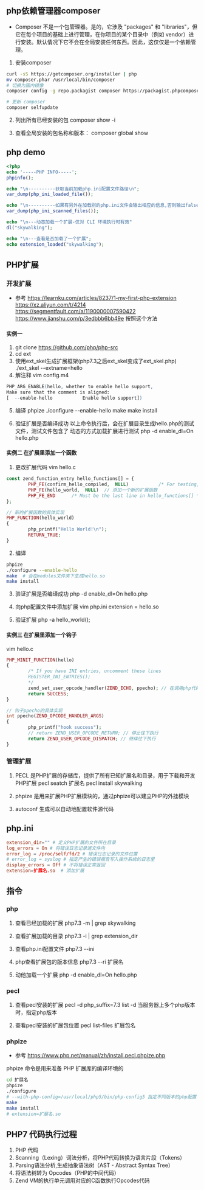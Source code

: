 ## php依赖管理器composer
- Composer 不是一个包管理器。是的，它涉及 "packages" 和 "libraries"，但它在每个项目的基础上进行管理，在你项目的某个目录中（例如 vendor）进行安装。默认情况下它不会在全局安装任何东西。因此，这仅仅是一个依赖管理。
1. 安装composer
```bash
curl -sS https://getcomposer.org/installer | php
mv composer.phar /usr/local/bin/composer
# 切换为国内镜像
composer config -g repo.packagist composer https://packagist.phpcomposer.com

# 更新 composer
composer selfupdate
```
2. 列出所有已经安装的包
composer show -i

3. 查看全局安装的包名称和版本：
composer global show

## php demo
```php
<?php
echo '-----PHP INFO-----';
phpinfo();

echo "\n----------获取当前加载php.ini配置文件路径\n";
var_dump(php_ini_loaded_file());  

echo "\n----------如果有另外在加载别的php.ini文件会输出相应的信息,否则输出false\n";
var_dump(php_ini_scanned_files());

echo "\n---动态加载一个扩展-仅对 CLI 环境执行时有效"    
dl("skywalking");

echo "\n---查看是否加载了一个扩展";
echo extension_loaded("skywalking");
```
## PHP扩展
### 开发扩展
- 参考
https://learnku.com/articles/8237/1-my-first-php-extension
https://xz.aliyun.com/t/4214  
https://segmentfault.com/a/1190000007590422
https://www.jianshu.com/p/3edbbb6bb49e 按照这个方法
#### 实例一
1. git clone https://github.com/php/php-src
2. cd ext
3. 使用ext_skel生成扩展框架(php7.3之后ext_skel变成了ext_skel.php)
./ext_skel --extname=hello  
4. 解注释 vim config.m4 
```m4
PHP_ARG_ENABLE(hello, whether to enable hello support,
Make sure that the comment is aligned:
[  --enable-hello           Enable hello support])
```
5. 编译
phpize 
./configure --enable-hello
make
make install

5. 验证扩展是否编译成功
以上命令执行后，会在扩展目录生成hello.php的测试文件，测试文件包含了 动态的方式加载扩展进行测试
php -d enable_dl=On hello.php

#### 实例二 在扩展里添加一个函数
1. 更改扩展代码 vim hello.c
```php
const zend_function_entry hello_functions[] = {
        PHP_FE(confirm_hello_compiled,  NULL)           /* For testing, remove later. */
        PHP_FE(hello_world,  NULL)  // 添加一个新的扩展函数
        PHP_FE_END      /* Must be the last line in hello_functions[] */
};

// 新的扩展函数的具体实现
PHP_FUNCTION(hello_world)
{
        php_printf("Hello World!\n");
        RETURN_TRUE;
}
```
2. 编译
```bash
phpize 
./configure --enable-hello
make  # 会在modules文件夹下生成hello.so
make install
```
3. 验证扩展是否编译成功
php -d enable_dl=On hello.php

4. 向php配置文件中添加扩展
vim php.ini
extension = hello.so

5. 验证扩展
php -a
hello_world();

#### 实例三 在扩展里添加一个钩子
vim hello.c 
```php
PHP_MINIT_FUNCTION(hello)
{
        /* If you have INI entries, uncomment these lines
        REGISTER_INI_ENTRIES();
        */
        zend_set_user_opcode_handler(ZEND_ECHO, ppecho); // 在调用php代码前添加一个钩子ppecho
        return SUCCESS;
}

// 钩子ppecho的具体实现
int ppecho(ZEND_OPCODE_HANDLER_ARGS)
{
        php_printf("hook success");
        // return ZEND_USER_OPCODE_RETURN; // 停止往下执行
        return ZEND_USER_OPCODE_DISPATCH; // 继续往下执行
}

```
### 管理扩展
1. PECL 是PHP扩展的存储库，提供了所有已知扩展名和目录，用于下载和开发PHP扩展
pecl seatch 扩展名
pecl install skywalking

2. phpize 是用来扩展PHP扩展模块的，通过phpize可以建立PHP的外挂模块

3. autoconf 生成可以自动地配置软件源代码

## php.ini
```conf
extension_dir="" # 定义PHP扩展的文件所在目录
log_errors = On # 将错误日志记录进文件内
error_log = /proc/self/fd/2 # 错误日志记录的文件位置
# error_log = syslog # 指定产生的错误报告写入操作系统的日志里  
display_errors = Off # 不将错误正常返回
extension=扩展名.so  # 添加扩展
```

## 指令
### php
1. 查看已经加载的扩展
php7.3 -m | grep skywalking

2. 查看扩展加载的目录
php7.3 -i | grep extension_dir

3. 查看php.ini配置文件
php7.3 --ini

4. php查看扩展包的版本信息 
php7.3 --ri 扩展名 

5. 动他加载一个扩展
php -d enable_dl=On hello.php
### pecl
1. 查看pecl安装的扩展
pecl  -d php_suffix=7.3 list
-d 当服务器上多个php版本时，指定php版本

2. 查看pecl安装的扩展包位置
pecl  list-files 扩展包名

### phpize
- 参考
https://www.php.net/manual/zh/install.pecl.phpize.php

phpize 命令是用来准备 PHP 扩展库的编译环境的
```bash
cd 扩展名
phpize
./configure
# --with-php-config=/usr/local/php5/bin/php-config5 指定不同版本的php配置
make
make install
# extension=扩展名.so 
```

## PHP7 代码执行过程
1. PHP 代码
2. Scanning（Lexing）词法分析，将PHP代码转换为语言片段（Tokens）
3. Parsing语法分析,生成抽象语法树（AST - Abstract Syntax Tree）
4. 将语法树转为 Opcodes（PHP的中间代码）
5. Zend VM的执行单元调用对应的C函数执行Opcodes代码
